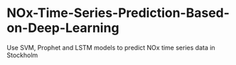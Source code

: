 # NOx-Time-Series-Prediction-Based-on-Deep-Learning
Use SVM, Prophet and LSTM models to predict NOx time series data in Stockholm
